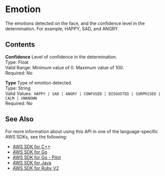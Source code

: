 # Emotion<a name="API_Emotion"></a>

The emotions detected on the face, and the confidence level in the determination\. For example, HAPPY, SAD, and ANGRY\.

## Contents<a name="API_Emotion_Contents"></a>

 **Confidence**   <a name="rekognition-Type-Emotion-Confidence"></a>
Level of confidence in the determination\.  
Type: Float  
Valid Range: Minimum value of 0\. Maximum value of 100\.  
Required: No

 **Type**   <a name="rekognition-Type-Emotion-Type"></a>
Type of emotion detected\.  
Type: String  
Valid Values:` HAPPY | SAD | ANGRY | CONFUSED | DISGUSTED | SURPRISED | CALM | UNKNOWN`   
Required: No

## See Also<a name="API_Emotion_SeeAlso"></a>

For more information about using this API in one of the language\-specific AWS SDKs, see the following:
+  [AWS SDK for C\+\+](https://docs.aws.amazon.com/goto/SdkForCpp/rekognition-2016-06-27/Emotion) 
+  [AWS SDK for Go](https://docs.aws.amazon.com/goto/SdkForGoV1/rekognition-2016-06-27/Emotion) 
+  [AWS SDK for Go \- Pilot](https://docs.aws.amazon.com/goto/SdkForGoPilot/rekognition-2016-06-27/Emotion) 
+  [AWS SDK for Java](https://docs.aws.amazon.com/goto/SdkForJava/rekognition-2016-06-27/Emotion) 
+  [AWS SDK for Ruby V2](https://docs.aws.amazon.com/goto/SdkForRubyV2/rekognition-2016-06-27/Emotion) 